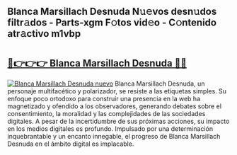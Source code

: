 ## Blanca Marsillach Desnuda N𝚞𝚎vos desn𝚞dos filtr𝚊dos - Parts-xgm F𝚘tos vid𝚎o - C𝚘ntenido atr𝚊ctivo m1vbp

# <h2><a href="http://mb6ho2g.tromn.icu/?c=Blanca+Marsillach+Desnuda">🔗👉👉👉 Blanca Marsillach Desnuda 🔗🔗</a></h2>

[![Blanca Marsillach Desnuda nuevo](https://i.imgur.com/pEAQMta.gif)](http://mb6ho2g.tromn.icu/?c=Blanca+Marsillach+Desnuda)
Blanca Marsillach Desnuda, un personaje multifacético y polarizador, se resiste a las etiquetas simples. Su enfoque poco ortodoxo para construir una presencia en la web ha magnetizado y ofendido a los observadores, generando debates sobre el consentimiento, la moralidad y las complejidades de las sociedades digitales. A pesar de la incertidumbre de sus próximas acciones, su impacto en los medios digitales es profundo. Impulsado por una determinación inquebrantable y un encanto innegable, el progreso de Blanca Marsillach Desnuda en el ámbito digital es implacable.
